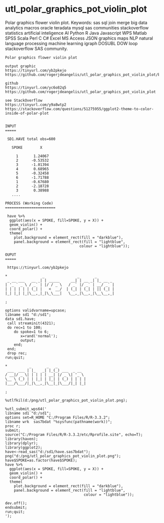 # utl_polar_graphics_pot_violin_plot
Polar graphics flower violin plot.  Keywords: sas sql join merge big data analytics macros oracle teradata mysql sas communities stackoverflow statistics artificial inteligence AI Python R Java Javascript WPS Matlab SPSS Scala Perl C C# Excel MS Access JSON graphics maps NLP natural language processing machine learning igraph DOSUBL DOW loop stackoverflow SAS community.

    Polar graphics flower violin plot

    output graphic
    https://tinyurl.com/yb2pkejo
    https://github.com/rogerjdeangelis/utl_polar_graphics_pot_violin_plot/blob/master/utl_polar_graphics_pot_violin_plot.png

    github
    https://tinyurl.com/yc6o82q5
    https://github.com/rogerjdeangelis/utl_polar_graphics_pot_violin_plot

    see StackOverflow
    https://tinyurl.com/y9a8wtp2
    https://stackoverflow.com/questions/51275955/ggplot2-theme-to-color-inside-of-polar-plot


    INPUT
    =====

     SD1.HAVE total obs=600

       SPOKE        X

         1       1.24067
         2      -0.53532
         3      -1.01394
         4       0.68965
         5      -0.32458
         6      -1.71788
         1      -0.67680
         2      -2.18728
         3       0.38988
       ....

    PROCESS (Working Code)
    =======================

     have %>%
      ggplot(aes(x = SPOKE, fill=SPOKE, y = X)) +
      geom_violin() +
      coord_polar() +
      theme(
        plot.background = element_rect(fill = "darkblue"),
        panel.background = element_rect(fill = "lightblue",
                                      colour = "lightblue"));

    OUPUT
    =====

     https://tinyurl.com/yb2pkejo

    *                _               _       _
     _ __ ___   __ _| | _____     __| | __ _| |_ __ _
    | '_ ` _ \ / _` | |/ / _ \   / _` |/ _` | __/ _` |
    | | | | | | (_| |   <  __/  | (_| | (_| | || (_| |
    |_| |_| |_|\__,_|_|\_\___|   \__,_|\__,_|\__\__,_|

    ;

    options validvarname=upcase;
    libname sd1 "d:/sd1";
    data sd1.have;
     call streaminit(4321);
     do rec=1 to 100;
        do spoke=1 to 6;
           x=rand('normal');
           output;
        end;
     end;
     drop rec;
    run;quit;

    *          _       _   _
     ___  ___ | |_   _| |_(_) ___  _ __
    / __|/ _ \| | | | | __| |/ _ \| '_ \
    \__ \ (_) | | |_| | |_| | (_) | | | |
    |___/\___/|_|\__,_|\__|_|\___/|_| |_|

    ;

    %utlfkil(d:/png/utl_polar_graphics_pot_violin_plot.png);

    %utl_submit_wps64('
    libname sd1 "d:/sd1";
    options set=R_HOME "C:/Program Files/R/R-3.3.2";
    libname wrk  sas7bdat "%sysfunc(pathname(work))";
    proc r;
    submit;
    source("C:/Program Files/R/R-3.3.2/etc/Rprofile.site", echo=T);
    library(haven);
    library(dplyr);
    library(ggplot2);
    have<-read_sas("d:/sd1/have.sas7bdat");
    png("d:/png/utl_polar_graphics_pot_violin_plot.png");
    have$SPOKE=as.factor(have$SPOKE);
    have %>%
      ggplot(aes(x = SPOKE, fill=SPOKE, y = X)) +
      geom_violin() +
      coord_polar() +
      theme(
        plot.background = element_rect(fill = "darkblue"),
        panel.background = element_rect(fill = "lightblue",
                                        colour = "lightblue"));

    dev.off();
    endsubmit;
    run;quit;
    ');
